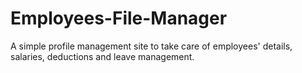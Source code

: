 # Employees-File-Manager
A simple profile management site to take care of employees' details, salaries, deductions and leave management.
